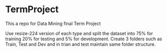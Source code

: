 # TermProject
This a  repo for Data Mining final Term Project

Use resize-224 version of each type and split the dataset into 75% for training 20% for testing and 5% for development. 
Create 3 folders such as Train, Test and Dev and in trian and test maintain same folder structure. 
